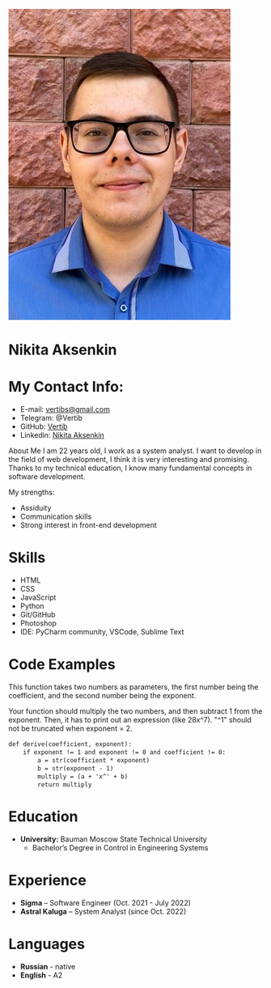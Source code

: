 ![Me](img/cv.jpeg "Me")
# Nikita Aksenkin
# My Contact Info:
* E-mail: vertibs@gmail.com
* Telegram: @Vertib
* GitHub: [Vertib](https://github.com/Vertib)
* Linkedin: [Nikita Aksenkin](linkedin.com/in/nikita-aksenkin-567464200)


About Me
I am 22 years old, I work as a system analyst. I want to develop in the field of web development, I think it is very interesting and promising. Thanks to my technical education, I know many fundamental concepts in software development.

My strengths:
* Assiduity
* Сommunication skills
* Strong interest in front-end development

# Skills
* HTML
* CSS
* JavaScript
* Python
* Git/GitHub
* Photoshop
* IDE: PyCharm community, VSCode, Sublime Text

# Code Examples
This function takes two numbers as parameters, the first number being the coefficient, and the second number being the exponent.

Your function should multiply the two numbers, and then subtract 1 from the exponent. Then, it has to print out an expression (like 28x^7). "^1" should not be truncated when exponent = 2.
```
def derive(coefficient, exponent):
    if exponent != 1 and exponent != 0 and coefficient != 0:
        a = str(coefficient * exponent)
        b = str(exponent - 1)
        multiply = (a + 'x^' + b)
        return multiply
```

# Education
* **University:** Bauman Moscow State Technical University
    - Bachelor’s Degree in Control in Engineering Systems

# Experience
* **Sigma** – Software Engineer (Oct.	2021 - July 2022)
* **Astral Kaluga** – System Analyst (since Oct. 2022)

# Languages
* **Russian** - native
* **English** - A2 
